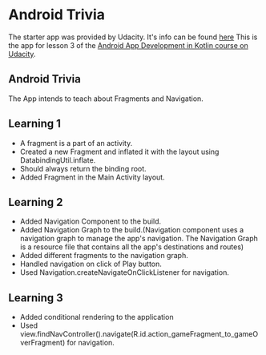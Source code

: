 # Android Trivia

The starter app was provided by Udacity. It's info can be found [here](https://github.com/udacity/andfun-kotlin-android-trivia/tree/starter-code#how-to-use-this-repo-while-taking-the-course)
This is the app for lesson 3 of the [Android App Development in Kotlin course on Udacity](https://www.udacity.com/course/developing-android-apps-with-kotlin--ud9012).

## Android Trivia 

The App intends to teach about Fragments and Navigation.


## Learning 1
* A fragment is a part of an activity.
* Created a new Fragment and inflated it with the layout using DatabindingUtil.inflate.
* Should always return the binding root.
* Added Fragment in the Main Activity layout.


## Learning 2
* Added Navigation Component to the build.
* Added Navigation Graph to the build.(Navigation component uses a navigation graph to manage the
app's navigation. The Navigation Graph is a resource file that contains all the app's destinations and
routes)
* Added different fragments to the navigation graph.
* Handled navigation on click of Play button.
* Used Navigation.createNavigateOnClickListener for navigation.

## Learning 3
* Added conditional rendering to the application
* Used view.findNavController().navigate(R.id.action_gameFragment_to_gameOverFragment) for navigation.
